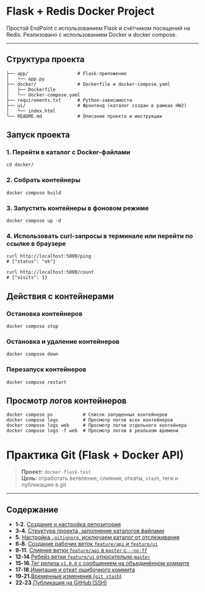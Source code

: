 # Flask + Redis Docker Project

Простой EndPoint с использованием Flask и счётчиком посещений на Redis.
Реализовано с использованием Docker и docker compose.

---

## Структура проекта
```
├── app/                  # Flask-приложение
│   └── app.py
├── docker/               # Dockerfile и docker-compose.yaml
│   ├── Dockerfile
│   └── docker-compose.yaml
├── requirements.txt      # Python-зависимости
├── ui/                   # Фронтенд (каталог создан в рамках HW2)
│   └── index.html
└── README.md             # Описание проекта и инструкции
```
## Запуск проекта

### 1. Перейти в каталог с Docker-файлами

```
cd docker/
```
### 2. Собрать контейнеры
```
docker compose build
```
### 3. Запустить контейнеры в фоновом режиме
```
docker compose up -d
```
### 4. Использовать curl-запросы в терминале или перейти по ссылке в браузере
```
curl http://localhost:5000/ping
# {"status": "ok"}

curl http://localhost:5000/count
# {"visits": 1}
```

## Действия с  контейнерами

### Остановка контейнеров
```
docker compose stop
```
### Остановка и удаление контейнеров
```
docker compose down
```
### Перезапуск контейнеров
```
docker compose restart
```

## Просмотр логов контейнеров
```
docker compose ps           # Список запущенных контейнеров
docker compose logs         # Просмотр логов всех контейнеров
docker compose logs web     # Просмотр логов отдельного контейнера
docker compose logs -f web  # Просмотр логов в реальном времени
```

# Практика Git (Flask + Docker API)

> **Проект:** `docker-flask-test`  
> **Цель:** отработать ветвление, слияния, откаты, `stash`, теги и публикацию в git
---

## Содержание


- **1‑2.**  [Создание и настройка репозитория][1-2]
- **3‑4.**  [Структура проекта, заполнение каталогов файлами][3-4]
- **5.**    [Настройка `.gitignore`, исключаем каталог от отслеживания][5]
- **6‑8.**  [Создание рабочих веток `feature/api` и `feature/ui`][6-8]
- **9‑11.** [Слияние ветки `feature/api` в `master` c `--no-ff`][9-11]
- **12‑14.**[Ребейз ветки `feature/ui` относительно `master`][12-14]
- **15‑16.**[Тег релиза `v1.0.0` с сообщением на объединённом коммите][15-16]
- **17‑18.**[Имитация и откат ошибочного коммита][17-18]
- **19‑21.**[Временные изменения (`git stash`)][19-21]
- **22‑23.**[Публикация на GitHub (SSH)][22-23]

[1-2]:   https://docs.google.com/document/d/1h2jSU0wcK0f4f2QXPoDsZ_BeDyUsI592FdFcsr2pqb8/pub#h.c3gwoka18nz5
[3-4]:   https://docs.google.com/document/d/1h2jSU0wcK0f4f2QXPoDsZ_BeDyUsI592FdFcsr2pqb8/pub#h.vq8s70tud401
[5]:     https://docs.google.com/document/d/1h2jSU0wcK0f4f2QXPoDsZ_BeDyUsI592FdFcsr2pqb8/pub#h.zsjxgd1ks02
[6-8]:   https://docs.google.com/document/d/1h2jSU0wcK0f4f2QXPoDsZ_BeDyUsI592FdFcsr2pqb8/pub#h.zehlsb1smaqg
[9-11]:  https://docs.google.com/document/d/1h2jSU0wcK0f4f2QXPoDsZ_BeDyUsI592FdFcsr2pqb8/pub#h.xto2widivnmw
[12-14]: https://docs.google.com/document/d/1h2jSU0wcK0f4f2QXPoDsZ_BeDyUsI592FdFcsr2pqb8/pub#h.tpjzmsqfh5vb
[15-16]: https://docs.google.com/document/d/1h2jSU0wcK0f4f2QXPoDsZ_BeDyUsI592FdFcsr2pqb8/pub#h.kkuwk1obl861
[17-18]: https://docs.google.com/document/d/1h2jSU0wcK0f4f2QXPoDsZ_BeDyUsI592FdFcsr2pqb8/pub#h.smaeuquk05ha
[19-21]: https://docs.google.com/document/d/1h2jSU0wcK0f4f2QXPoDsZ_BeDyUsI592FdFcsr2pqb8/pub#h.80wplu5p78xn
[22-23]: https://docs.google.com/document/d/1h2jSU0wcK0f4f2QXPoDsZ_BeDyUsI592FdFcsr2pqb8/pub#h.3bmgxs2vse24
